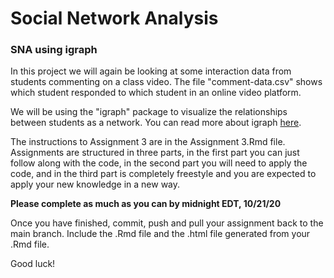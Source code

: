 # Social Network Analysis
### SNA using igraph

In this project we will again be looking at some interaction data from students commenting on a class video. The file "comment-data.csv" shows which student responded to which student in an online video platform.

We will be using the "igraph" package to visualize the relationships between students as a network. You can read more about igraph [here](http://igraph.org/r/).

The instructions to Assignment 3 are in the Assignment 3.Rmd file. Assignments are structured in three parts, in the first part you can just follow along with the code, in the second part you will need to apply the code, and in the third part is completely freestyle and you are expected to apply your new knowledge in a new way. 

**Please complete as much as you can by midnight EDT, 10/21/20**

Once you have finished, commit, push and pull your assignment back to the main branch. Include the .Rmd file and the .html file generated from your .Rmd file.

Good luck!
